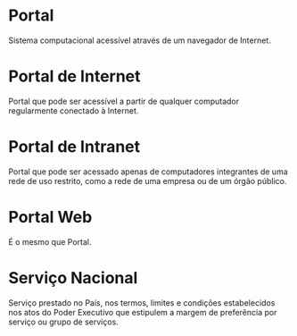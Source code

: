 # Portal 
Sistema computacional acessível através de um navegador de Internet.

# Portal de Internet
Portal que pode ser acessível a partir de qualquer computador regularmente conectado à Internet. 

# Portal de Intranet
Portal que pode ser acessado apenas de computadores integrantes de uma rede de uso restrito, como a rede de uma empresa ou de um órgão público. 

# Portal Web
É o mesmo que Portal.

# Serviço Nacional 
Serviço prestado no País, nos termos, limites e condições estabelecidos nos atos do Poder Executivo que estipulem a margem de preferência por serviço ou grupo de serviços.

